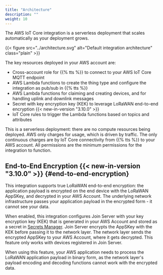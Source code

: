 ```yaml
---
title: "Architecture"
description: ""
weight: 10
---
```


The AWS IoT Core integration is a serverless deployment that scales automatically as your deployment grows.

<!--more-->

{{< figure src="../architecture.svg" alt="Default integration architecture" class="plain" >}}

The key resources deployed in your AWS account are:

- Cross-account role for {{% tts %}} to connect to your AWS IoT Core MQTT endpoint
- AWS Lambda functions to create the thing type and configure the integration as pub/sub in {{% tts %}}
- AWS Lambda functions for claiming and creating devices, and for handling uplink and downlink messages
- Secret with key encryption key (KEK) to leverage LoRaWAN end-to-end encryption {{< new-in-version "3.10.0" >}}
- IoT Core rules to trigger the Lambda functions based on topics and attributes

This is a serverless deployment: there are no compute resources being deployed. AWS only charges for usage, which is driven by traffic. The only continuous charges are by IoT Core connectivity from {{% tts %}} to your AWS account. All permissions are the minimum permissions for the integration to function.

## End-to-End Encryption {{< new-in-version "3.10.0" >}} {#end-to-end-encryption}

This integration supports true LoRaWAN end-to-end encryption: the application payload is encrypted on the end device with the LoRaWAN AppSKey, and decrypted in your AWS Account. The underlying network infrastructure passes your application payload in the encrypted form - it cannot see your data.

When enabled, this integration configures Join Server with your key encryption key (KEK) that is generated in your AWS Account and stored as a secret in [Secrets Manager](https://aws.amazon.com/secrets-manager/). Join Server encrypts the AppSKey with the KEK before passing it to the network layer. The network layer sends the encrypted AppSKey to your AWS Account, where it gets decrypted. This feature only works with devices registered in Join Server.

When using this feature, your AWS application needs to process the LoRaWAN application payload in binary form, as the network layer's payload encoding and decoding functions cannot work with the encrypted data.
